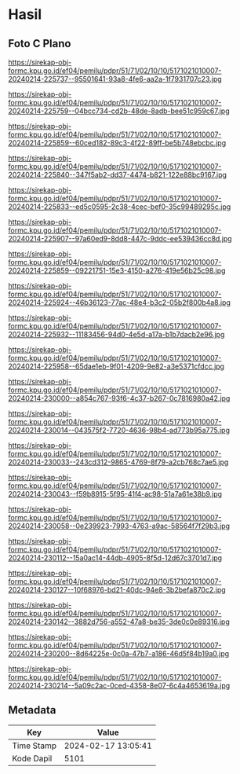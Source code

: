 # Hasil

## Foto C Plano

https://sirekap-obj-formc.kpu.go.id/ef04/pemilu/pdpr/51/71/02/10/10/5171021010007-20240214-225737--95501641-93a8-4fe6-aa2a-1f7931707c23.jpg

https://sirekap-obj-formc.kpu.go.id/ef04/pemilu/pdpr/51/71/02/10/10/5171021010007-20240214-225759--04bcc734-cd2b-48de-8adb-bee51c959c67.jpg

https://sirekap-obj-formc.kpu.go.id/ef04/pemilu/pdpr/51/71/02/10/10/5171021010007-20240214-225859--60ced182-89c3-4f22-89ff-be5b748ebcbc.jpg

https://sirekap-obj-formc.kpu.go.id/ef04/pemilu/pdpr/51/71/02/10/10/5171021010007-20240214-225840--347f5ab2-dd37-4474-b821-122e88bc9167.jpg

https://sirekap-obj-formc.kpu.go.id/ef04/pemilu/pdpr/51/71/02/10/10/5171021010007-20240214-225833--ed5c0595-2c38-4cec-bef0-35c99489295c.jpg

https://sirekap-obj-formc.kpu.go.id/ef04/pemilu/pdpr/51/71/02/10/10/5171021010007-20240214-225907--97a60ed9-8dd8-447c-9ddc-ee539436cc8d.jpg

https://sirekap-obj-formc.kpu.go.id/ef04/pemilu/pdpr/51/71/02/10/10/5171021010007-20240214-225859--09221751-15e3-4150-a276-419e56b25c98.jpg

https://sirekap-obj-formc.kpu.go.id/ef04/pemilu/pdpr/51/71/02/10/10/5171021010007-20240214-225924--46b36123-77ac-48e4-b3c2-05b2f800b4a8.jpg

https://sirekap-obj-formc.kpu.go.id/ef04/pemilu/pdpr/51/71/02/10/10/5171021010007-20240214-225932--11183456-94d0-4e5d-a17a-b1b7dacb2e96.jpg

https://sirekap-obj-formc.kpu.go.id/ef04/pemilu/pdpr/51/71/02/10/10/5171021010007-20240214-225958--65dae1eb-9f01-4209-9e82-a3e5371cfdcc.jpg

https://sirekap-obj-formc.kpu.go.id/ef04/pemilu/pdpr/51/71/02/10/10/5171021010007-20240214-230000--a854c767-93f6-4c37-b267-0c7816980a42.jpg

https://sirekap-obj-formc.kpu.go.id/ef04/pemilu/pdpr/51/71/02/10/10/5171021010007-20240214-230014--043575f2-7720-4636-98b4-ad773b95a775.jpg

https://sirekap-obj-formc.kpu.go.id/ef04/pemilu/pdpr/51/71/02/10/10/5171021010007-20240214-230033--243cd312-9865-4769-8f79-a2cb768c7ae5.jpg

https://sirekap-obj-formc.kpu.go.id/ef04/pemilu/pdpr/51/71/02/10/10/5171021010007-20240214-230043--f59b8915-5f95-41f4-ac98-51a7a61e38b9.jpg

https://sirekap-obj-formc.kpu.go.id/ef04/pemilu/pdpr/51/71/02/10/10/5171021010007-20240214-230058--0e239923-7993-4763-a9ac-58564f7f29b3.jpg

https://sirekap-obj-formc.kpu.go.id/ef04/pemilu/pdpr/51/71/02/10/10/5171021010007-20240214-230112--15a0ac14-44db-4905-8f5d-12d67c3701d7.jpg

https://sirekap-obj-formc.kpu.go.id/ef04/pemilu/pdpr/51/71/02/10/10/5171021010007-20240214-230127--10f68976-bd21-40dc-94e8-3b2befa870c2.jpg

https://sirekap-obj-formc.kpu.go.id/ef04/pemilu/pdpr/51/71/02/10/10/5171021010007-20240214-230142--3882d756-a552-47a8-be35-3de0c0e89316.jpg

https://sirekap-obj-formc.kpu.go.id/ef04/pemilu/pdpr/51/71/02/10/10/5171021010007-20240214-230200--8d64225e-0c0a-47b7-a186-46d5f84b19a0.jpg

https://sirekap-obj-formc.kpu.go.id/ef04/pemilu/pdpr/51/71/02/10/10/5171021010007-20240214-230214--5a09c2ac-0ced-4358-8e07-6c4a4653619a.jpg


## Metadata

| Key        | Value               |
| ---------- | ------------------- |
| Time Stamp | 2024-02-17 13:05:41 |
| Kode Dapil | 5101                |



